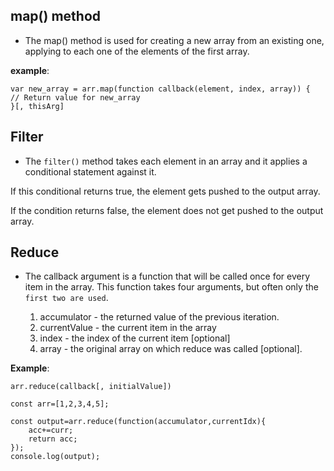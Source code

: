## map() method

- The map() method is used for creating a new array from an existing one, applying to each one of the elements of the first array.

**example**:

```
var new_array = arr.map(function callback(element, index, array)) {
// Return value for new_array
}[, thisArg]
```

## Filter

- The `filter()` method takes each element in an array and it applies a conditional statement against it.

If this conditional returns true, the element gets pushed to the output array.

If the condition returns false, the element does not get pushed to the output array.

## Reduce

- The callback argument is a function that will be called once for every item in the array. This function takes four arguments, but often only the `first two are used`.

    1. accumulator - the returned value of the previous iteration.
    2. currentValue - the current item in the array
    3. index - the index of the current item \[optional\]
    4. array - the original array on which reduce was called \[optional\].

**Example**:
```
arr.reduce(callback[, initialValue])
```

```
const arr=[1,2,3,4,5];

const output=arr.reduce(function(accumulator,currentIdx){
    acc+=curr;
    return acc;
});
console.log(output);
```
